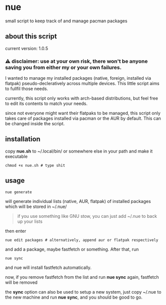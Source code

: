 # nue
small script to keep track of and manage pacman packages

## about this script

current version: 1.0.5

### ⚠️ disclaimer: use at your own risk, there won't be anyone saving you from either my or your own failures.

I wanted to manage my installed packages (native, foreign, installed via flatpak) pseudo-decleratively across multiple devices. This little script aims to fullfil those needs.

currently, this script only works with arch-based distributions, but feel free to edit its contents to match your needs. 

since not everyone might want their flatpaks to be managed, this script only takes care of packages installed via pacman or the AUR by default. This can be changed inside the script.

## installation 

copy **nue.sh** to ~/.local/bin/ or somewhere else in your path and make it executable 

```
chmod +x nue.sh # type shit
```

## usage

```
nue generate
```

will generate individual lists (native, AUR, flatpak) of installed packages which will be stored in ~/.nue/ 

> if you use something like GNU stow, you can just add ~/.nue to back up your lists

then enter 

```
nue edit packages # alternatively, append aur or flatpak respectively
```

and add a package, maybe fastfetch or something. After that, run 

```
nue sync
```

and nue will install fastfetch automatically. 

now, if you remove fastfetch from the list and run **nue sync** again, fastfetch will be removed

the **sync** option can also be used to setup a new system, just copy ~/.nue to the new machine and run **nue sync**, and you should be good to go.



